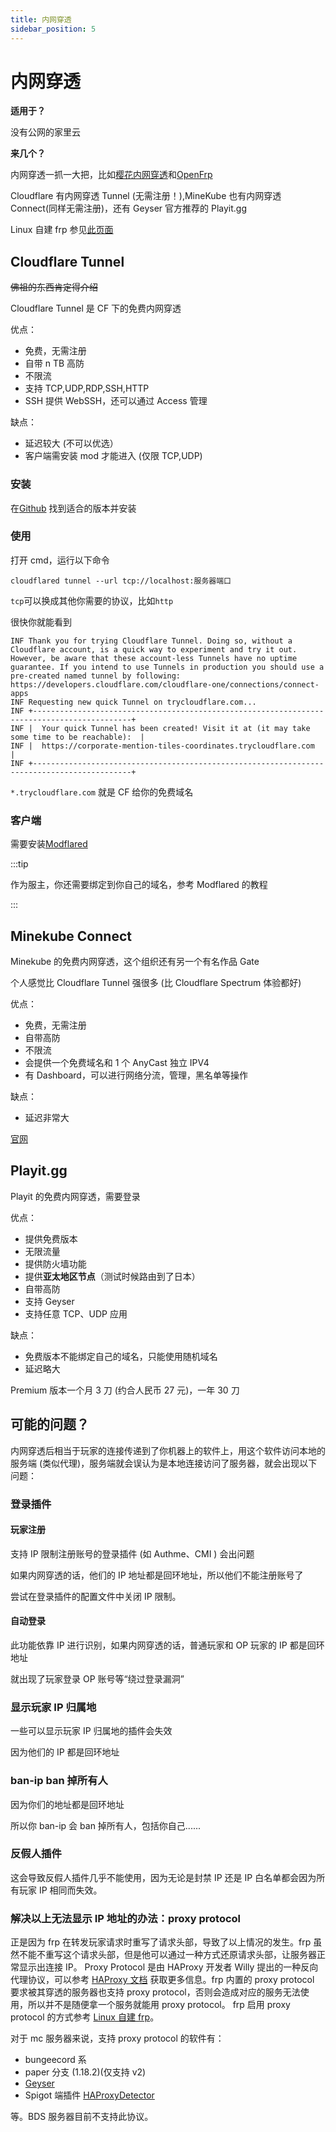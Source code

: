 ```yaml
---
title: 内网穿透
sidebar_position: 5
---
```


# 内网穿透

**适用于？**

没有公网的家里云

**来几个？**

内网穿透一抓一大把，比如[樱花内网穿透](https://www.natfrp.com/)和[OpenFrp](https://www.openfrp.net/)

Cloudflare 有内网穿透 Tunnel (无需注册！),MineKube 也有内网穿透 Connect(同样无需注册)，还有 Geyser 官方推荐的 Playit.gg

Linux 自建 frp 参见[此页面](/advance/Linux/frp#配置proxy-protocol)

## Cloudflare Tunnel

~~佛祖的东西肯定得介绍~~

Cloudflare Tunnel 是 CF 下的免费内网穿透

优点：

* 免费，无需注册
* 自带 n TB 高防
* 不限流
* 支持 TCP,UDP,RDP,SSH,HTTP
* SSH 提供 WebSSH，还可以通过 Access 管理

缺点：

* 延迟较大 (不可以优选）
* 客户端需安装 mod 才能进入 (仅限 TCP,UDP)

### 安装

在[Github](https://github.com/cloudflare/cloudflared/releases) 找到适合的版本并安装

### 使用

打开 cmd，运行以下命令

```shell
cloudflared tunnel --url tcp://localhost:服务器端口
```

`tcp`可以换成其他你需要的协议，比如`http`

很快你就能看到

<!--markdownlint-disable line-length-->

```text
INF Thank you for trying Cloudflare Tunnel. Doing so, without a Cloudflare account, is a quick way to experiment and try it out. However, be aware that these account-less Tunnels have no uptime guarantee. If you intend to use Tunnels in production you should use a pre-created named tunnel by following: https://developers.cloudflare.com/cloudflare-one/connections/connect-apps
INF Requesting new quick Tunnel on trycloudflare.com...
INF +--------------------------------------------------------------------------------------------+
INF |  Your quick Tunnel has been created! Visit it at (it may take some time to be reachable):  |
INF |  https://corporate-mention-tiles-coordinates.trycloudflare.com                             |
INF +--------------------------------------------------------------------------------------------+
```

`*.trycloudflare.com` 就是 CF 给你的免费域名

<!--markdownlint-disable line-length-->

### 客户端

需要安装[Modflared](https://modrinth.com/mod/modflared)

:::tip

作为服主，你还需要绑定到你自己的域名，参考 Modflared 的教程

:::

## Minekube Connect

Minekube 的免费内网穿透，这个组织还有另一个有名作品 Gate

个人感觉比 Cloudflare Tunnel 强很多 (比 Cloudflare Spectrum 体验都好)

优点：

* 免费，无需注册
* 自带高防
* 不限流
* 会提供一个免费域名和 1 个 AnyCast 独立 IPV4
* 有 Dashboard，可以进行网络分流，管理，黑名单等操作

缺点：

* 延迟非常大

[官网](https://connect.minekube.com/)

## Playit.gg

Playit 的免费内网穿透，需要登录

优点：

* 提供免费版本
* 无限流量
* 提供防火墙功能
* 提供**亚太地区节点**（测试时候路由到了日本）
* 自带高防
* 支持 Geyser
* 支持任意 TCP、UDP 应用

缺点：

* 免费版本不能绑定自己的域名，只能使用随机域名
* 延迟略大

Premium 版本一个月 3 刀 (约合人民币 27 元)，一年 30 刀

## 可能的问题？

内网穿透后相当于玩家的连接传递到了你机器上的软件上，用这个软件访问本地的服务端 (类似代理)，服务端就会误认为是本地连接访问了服务器，就会出现以下问题：

### 登录插件

#### 玩家注册

支持 IP 限制注册账号的登录插件 (如 Authme、CMI ) 会出问题

如果内网穿透的话，他们的 IP 地址都是回环地址，所以他们不能注册账号了

尝试在登录插件的配置文件中关闭 IP 限制。

#### 自动登录

此功能依靠 IP 进行识别，如果内网穿透的话，普通玩家和 OP 玩家的 IP 都是回环地址

就出现了玩家登录 OP 账号等“绕过登录漏洞”

### 显示玩家 IP 归属地

一些可以显示玩家 IP 归属地的插件会失效

因为他们的 IP 都是回环地址

### ban-ip ban 掉所有人

因为你们的地址都是回环地址

所以你 ban-ip 会 ban 掉所有人，包括你自己......

### 反假人插件

这会导致反假人插件几乎不能使用，因为无论是封禁 IP 还是 IP 白名单都会因为所有玩家 IP 相同而失效。

### 解决以上无法显示 IP 地址的办法：proxy protocol

正是因为 frp 在转发玩家请求时重写了请求头部，导致了以上情况的发生。frp 虽然不能不重写这个请求头部，但是他可以通过一种方式还原请求头部，让服务器正常显示出连接 IP。
Proxy Protocol 是由 HAProxy 开发者 Willy 提出的一种反向代理协议，可以参考
[HAProxy 文档](http://www.haproxy.org/download/1.8/doc/proxy-protocol.txt)
获取更多信息。frp 内置的 proxy protocol 要求被其穿透的服务器也支持 proxy protocol，否则会造成对应的服务无法使用，所以并不是随便拿一个服务就能用 proxy protocol。
frp 启用 proxy protocol 的方式参考 [Linux 自建 frp](/advance/Linux/frp#配置proxy-protocol)。

对于 mc 服务器来说，支持 proxy protocol 的软件有：

* bungeecord 系
* paper 分支 (1.18.2)(仅支持 v2)
* [Geyser](/Java/process/mobile-player/Geyser/introduction/FAQ#frp搭建内网穿透想显示真实ip怎么办)
* Spigot 端插件 [HAProxyDetector](https://github.com/andylizi/haproxy-detector)

等。BDS 服务器目前不支持此协议。
